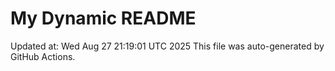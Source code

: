 # My Dynamic README
Updated at: Wed Aug 27 21:19:01 UTC 2025
This file was auto-generated by GitHub Actions.
